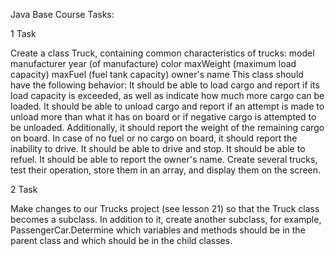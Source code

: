 Java Base Course Tasks:

1 Task

Create a class Truck, containing common characteristics of trucks:
model
manufacturer
year (of manufacture)
color
maxWeight (maximum load capacity)
maxFuel (fuel tank capacity)
owner's name
This class should have the following behavior:
It should be able to load cargo and report if its load capacity is exceeded, as well as indicate how much more cargo can be loaded.
It should be able to unload cargo and report if an attempt is made to unload more than what it has on board or if negative cargo is attempted to be unloaded. Additionally, it should report the weight of the remaining cargo on board.
In case of no fuel or no cargo on board, it should report the inability to drive.
It should be able to drive and stop.
It should be able to refuel.
It should be able to report the owner's name.
Create several trucks, test their operation, store them in an array, and display them on the screen.


2 Task

Make changes to our Trucks project (see lesson 21) so that the Truck class becomes a subclass. 
In addition to it, create another subclass, for example, PassengerCar.Determine which variables and methods should be in the parent class and which should be in the child classes.





